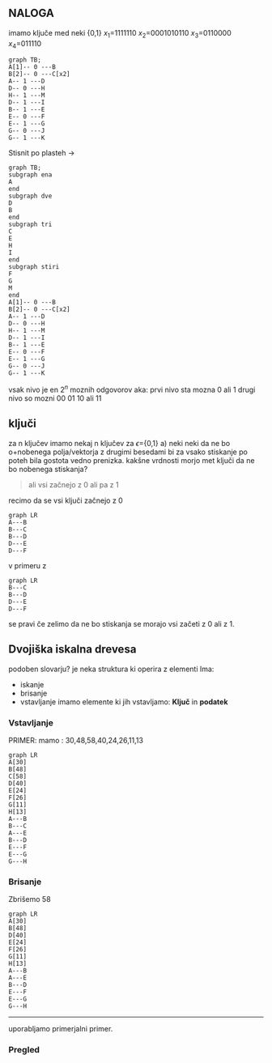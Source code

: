 ## NALOGA
imamo ključe med  neki {0,1}
$x_1$=1111110
$x_2$=0001010110
$x_3$=0110000
$x_4$=011110

```mermaid
graph TB;
A[1]-- 0 ---B
B[2]-- 0 ---C[x2]
A-- 1 ---D
D-- 0 ---H
H-- 1 ---M
D-- 1 ---I
B-- 1 ---E
E-- 0 ---F
E-- 1 ---G
G-- 0 ---J
G-- 1 ---K

```
Stisnit po plasteh ->

```mermaid
graph TB;
subgraph ena
A 
end
subgraph dve
D
B
end
subgraph tri
C
E
H
I
end
subgraph stiri
F
G
M
end
A[1]-- 0 ---B
B[2]-- 0 ---C[x2]
A-- 1 ---D
D-- 0 ---H
H-- 1 ---M
D-- 1 ---I
B-- 1 ---E
E-- 0 ---F
E-- 1 ---G
G-- 0 ---J
G-- 1 ---K

```
vsak nivo je en $2^n$ moznih odgovorov aka:
prvi nivo sta mozna 0 ali 1
drugi nivo so mozni 00 01 10 ali 11

## ključi
za n ključev 
imamo nekaj n ključev za $\epsilon$={0,1} 
a) neki neki da ne bo o+nobenega polja/vektorja z drugimi besedami bi za vsako stiskanje po poteh bila gostota vedno prenizka.
kakšne vrdnosti morjo met ključi da ne bo nobenega stiskanja?
> ali vsi začnejo z 0 ali pa z 1

recimo da se vsi ključi začnejo z 0

```mermaid
graph LR
A---B
B---C
B---D
D---E
D---F
```
v primeru z 
```mermaid
graph LR
B---C
B---D
D---E
D---F
```
se pravi če zelimo da ne bo stiskanja se morajo vsi začeti z 0 ali z 1.
## Dvojiška iskalna drevesa
podoben slovarju? 
je neka struktura ki operira z elementi
Ima:
- iskanje
- brisanje
- vstavljanje
imamo elemente ki jih vstavljamo:
**Ključ** in **podatek**

### Vstavljanje
PRIMER:
mamo : 30,48,58,40,24,26,11,13
```mermaid
graph LR
A[30]
B[48]
C[58]
D[40]
E[24]
F[26]
G[11]
H[13]
A---B
B---C
A---E
B---D
E---F
E---G
G---H
```
### Brisanje

Zbrišemo 58
```mermaid
graph LR
A[30]
B[48]
D[40]
E[24]
F[26]
G[11]
H[13]
A---B
A---E
B---D
E---F
E---G
G---H
```
---
uporabljamo primerjalni primer.

### Pregled

